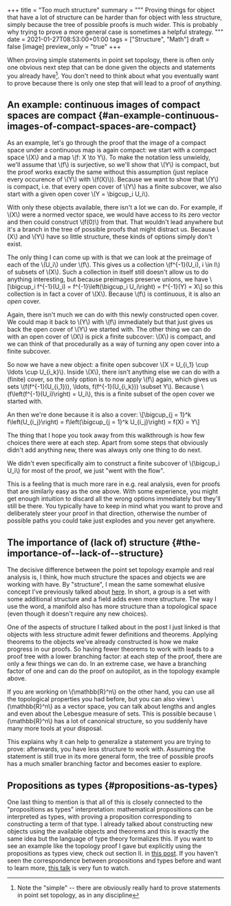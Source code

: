 +++
title = "Too much structure"
summary = """
  Proving things for object that have a lot of structure can be harder
  than for object with less structure, simply because the tree of possible
  proofs is much wider. This is probably why trying to prove a more general
  case is sometimes a helpful strategy.
  """
date = 2021-01-27T08:53:00+01:00
tags = ["Structure", "Math"]
draft = false
[image]
  preview_only = "true"
+++

When proving simple statements in point set topology, there is often only
one obvious next step that can be done given the objects and statements you
already have[^fn:1]. You don't need to think about what you eventually want to prove
because there is only one step that will lead to a proof of _anything_.


## An example: continuous images of compact spaces are compact {#an-example-continuous-images-of-compact-spaces-are-compact}

As an example, let's go through the proof that the image of a compact space
under a continuous map is again compact: we start with a compact space \\(X\\)
and a map \\(f: X \to Y\\). To make the notation less unwieldy, we'll assume that \\(f\\) is surjective,
so we'll show that \\(Y\\) is compact, but the proof works exactly the same without this assumption
(just replace every occurence of \\(Y\\) with \\(f(X)\\)).
Because we want to show that \\(Y\\) is compact,
i.e. that every open cover of \\(Y\\) has a finite subcover, we also start with
a given open cover \\(Y = \bigcup\_i U\_i\\).

With only these objects available, there isn't a lot we can do. For example,
if \\(X\\) were a normed vector space, we would have access to its zero vector
and then could construct \\(f(0)\\) from that. That wouldn't lead anywhere but it's a branch in the
tree of possible proofs that might distract us. Because \\(X\\) and \\(Y\\) have
so little structure, these kinds of options simply don't exist.

The only thing I can come up with is that we can look at the preimage of
each of the \\(U\_i\\) under \\(f\\). This gives us a collection \\(f^{-1}(U\_i), i \in I\\)
of subsets of \\(X\\). Such a collection in itself still doesn't allow us to do anything
interesting, but because preimages preserve unions, we have
\\[\bigcup\_i f^{-1}(U\_i) = f^{-1}\left(\bigcup\_i U\_i\right) = f^{-1}(Y) = X\\]
so this collection is in fact a cover of \\(X\\). Because \\(f\\) is continuous, it is also
an _open_ cover.

Again, there isn't much we can do with this newly constructed open cover. We could
map it back to \\(Y\\) with \\(f\\) immediately but that just gives us back the open cover
of \\(Y\\) we started with.
The other thing we can do with an open cover of \\(X\\) is pick a finite subcover:
\\(X\\) is compact, and we can think of that procedurally as a way of turning any
open cover into a finite subcover.

So now we have a new object: a finite open subcover \\(X = U\_{i\_1} \cup \ldots \cup U\_{i\_k}\\).
Inside \\(X\\), there isn't anything else we can do with a (finite) cover, so the only
option is to now apply \\(f\\) again, which gives us sets \\(f(f^{-1}(U\_{i\_1})), \ldots, f(f^{-1}(U\_{i\_k})) \subset Y\\).
Because \\(f\left(f^{-1}(U\_i)\right) = U\_i\\), this is a finite subset of the open cover we
started with.

An then we're done because it is also a cover:
\\[\bigcup\_{j = 1}^k f\left(U\_{i\_j}\right) = f\left(\bigcup\_{j = 1}^k U\_{i\_j}\right) = f(X) = Y\\]

The thing that I hope you took away from this walkthrough is how few choices
there were at each step. Apart from some steps that obviously didn't add anything new,
there was always only one thing to do next.

We didn't even specifically aim to construct a finite subcover of \\(\bigcup\_i U\_i\\)
for most of the proof, we just "went with the flow".

This is a feeling that is much more rare in e.g. real analysis, even for proofs that
are similarly easy as the one above. With some experience, you might get enough
intuition to discard all the wrong options immediately but they'll still be there.
You typically have to keep in mind what you want to prove and deliberately
steer your proof in that direction, otherwise the number of possible paths you
could take just explodes and you never get anywhere.


## The importance of (lack of) structure {#the-importance-of--lack-of--structure}

The decisive difference between the point set topology example and real analysis is,
I think, how much structure the spaces and objects
we are working with have. By "structure", I mean the same somewhat
elusive concept I've previously talked about [here](/post/perspectives-on-structure). In short, a group is
a set with some additional structure and a field adds even more structure.
The way I use the word, a manifold also has more structure than a topological
space (even though it doesn't require any new choices).

One of the aspects of structure I talked about in the post I just linked is
that objects with less structure admit fewer definitions and theorems.
Applying theorems to the objects we've already constructed is how we
make progress in our proofs. So having fewer theorems to work with
leads to a proof tree with a lower branching factor: at each step of
the proof, there are only a few things we can do. In an extreme case,
we have a branching factor of one and can do the proof on autopilot,
as in the topology example above.

If you are working on \\(\mathbb{R}^n\\) on the other hand, you can use all the topological
properties you had before, but you can also view \\(\mathbb{R}^n\\) as a vector space, you
can talk about lengths and angles and even about the Lebesgue measure of sets. This is possible
because \\(\mathbb{R}^n\\) has a lot of canonical structure,
so you suddenly have many more tools at your disposal.

This explains why it can help to generalize a statement you are trying to prove:
afterwards, you have less structure to work with. Assuming the statement is still
true in its more general form, the tree of possible proofs has a much smaller
branching factor and becomes easier to explore.


## Propositions as types {#propositions-as-types}

One last thing to mention is that all of this is closely connected to the "propositions as types"
interpretation: mathematical propositions can be interpreted as types, with proving a proposition
corresponding to constructing a term of that type. I already talked about constructing new objects
using the available objects and theorems and this is exactly the same idea but the language of
type theory formalizes this. If you want to see an example like the topology proof I gave but explicitly
using the propositions as types view, check out section II. in [this post](https://www.lesswrong.com/posts/Xfw2d5horPunP2MSK/dependent-type-theory-and-zero-shot-reasoning). If you haven't seen
the correspondence between propositions and types before and want to learn more,
[this talk](https://www.youtube.com/watch?v=IOiZatlZtGU) is very fun to watch.

[^fn:1]: Note the "simple" -- there are obviously really hard to prove statements in point set topology, as in any discipline
